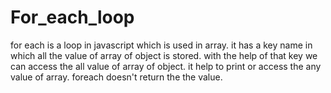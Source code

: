 # For_each_loop
for each is a loop in javascript which is used in array. it has a key name in which all the value of array of object is stored. with the help of that key we can access the all value of array of object. it help to print or access the any value of array. foreach doesn't return the the value. 
